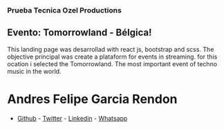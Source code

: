 ### Prueba Tecnica Ozel Productions

## Evento: Tomorrowland - Bélgica!



This landing page was desarrollad with react js, bootstrap and scss. The objective principal was create a plataform for events in streaming. for this ocation i selected the Tomorrowland. The most important event of techno music in the world.

# Andres Felipe Garcia Rendon

- [Github](https://github.com/andres0191) - [Twitter](https://twitter.com/andres0191) - [Linkedin](https://www.linkedin.com/in/anfegar/) - [Whatsapp](https://wa.me/573054214488)
